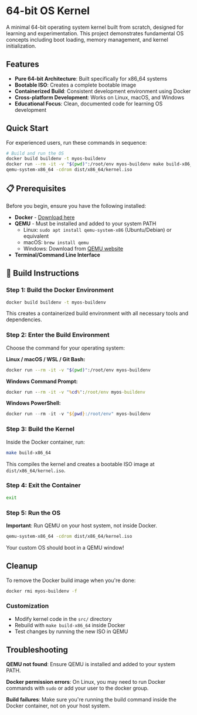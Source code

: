 # 64-bit OS Kernel

A minimal 64-bit operating system kernel built from scratch, designed for learning and experimentation. This project demonstrates fundamental OS concepts including boot loading, memory management, and kernel initialization.

##  Features

- **Pure 64-bit Architecture**: Built specifically for x86_64 systems
- **Bootable ISO**: Creates a complete bootable image
- **Containerized Build**: Consistent development environment using Docker
- **Cross-platform Development**: Works on Linux, macOS, and Windows
- **Educational Focus**: Clean, documented code for learning OS development

##  Quick Start

For experienced users, run these commands in sequence:

```bash
# Build and run the OS
docker build buildenv -t myos-buildenv
docker run --rm -it -v "$(pwd)":/root/env myos-buildenv make build-x86_64 && exit
qemu-system-x86_64 -cdrom dist/x86_64/kernel.iso
```

## 📋 Prerequisites

Before you begin, ensure you have the following installed:

- **Docker** - [Download here](https://www.docker.com/get-started)
- **QEMU** - Must be installed and added to your system PATH
  - Linux: `sudo apt install qemu-system-x86` (Ubuntu/Debian) or equivalent
  - macOS: `brew install qemu`
  - Windows: Download from [QEMU website](https://www.qemu.org/download/)
- **Terminal/Command Line Interface**

## 🔧 Build Instructions

### Step 1: Build the Docker Environment

```bash
docker build buildenv -t myos-buildenv
```

This creates a containerized build environment with all necessary tools and dependencies.

### Step 2: Enter the Build Environment

Choose the command for your operating system:

**Linux / macOS / WSL / Git Bash:**
```bash
docker run --rm -it -v "$(pwd)":/root/env myos-buildenv
```

**Windows Command Prompt:**
```cmd
docker run --rm -it -v "%cd%":/root/env myos-buildenv
```

**Windows PowerShell:**
```powershell
docker run --rm -it -v "${pwd}:/root/env" myos-buildenv
```

### Step 3: Build the Kernel

Inside the Docker container, run:

```bash
make build-x86_64
```

This compiles the kernel and creates a bootable ISO image at `dist/x86_64/kernel.iso`.

### Step 4: Exit the Container

```bash
exit
```

### Step 5: Run the OS

**Important**: Run QEMU on your host system, not inside Docker.

```bash
qemu-system-x86_64 -cdrom dist/x86_64/kernel.iso
```

Your custom OS should boot in a QEMU window!

##  Cleanup

To remove the Docker build image when you're done:

```bash
docker rmi myos-buildenv -f
```

### Customization

- Modify kernel code in the `src/` directory
- Rebuild with `make build-x86_64` inside Docker
- Test changes by running the new ISO in QEMU

##  Troubleshooting

**QEMU not found**: Ensure QEMU is installed and added to your system PATH.

**Docker permission errors**: On Linux, you may need to run Docker commands with `sudo` or add your user to the docker group.

**Build failures**: Make sure you're running the build command inside the Docker container, not on your host system.

